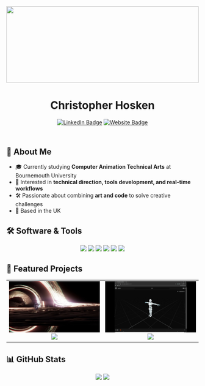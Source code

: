 <!Doctype html>

<html width="100%" height="100%">
  <header>
  <img src="./images/cover.gif" style="width: 100%; height: 200px; object-fit: cover;"/>

  <h1 align="center">Christopher Hosken</h1>

  <div id="badges" align="center">
    <a href="https://www.linkedin.com/in/christopher-hosken/">
      <img src="https://img.shields.io/badge/LinkedIn-blue?style=for-the-badge&logo=LinkedIn&logoColor=white" alt="LinkedIn Badge"/></a>
    <a href="https://cjhosken.github.io">
      <img src="https://img.shields.io/badge/Website-red?style=for-the-badge&logo=html5&logoColor=white" alt="Website Badge"/></a>
  </div>
  </header>
  <body>

## 👋 About Me
  - 🎓 Currently studying **Computer Animation Technical Arts** at Bournemouth University  
  - 🎨 Interested in **technical direction, tools development, and real-time workflows**  
  - 🛠️ Passionate about combining **art and code** to solve creative challenges  
  - 📍 Based in the UK  

  ## 🛠️ Software & Tools
  <p align="center">
    <img src="https://img.shields.io/badge/Python-3776AB?logo=python&logoColor=white&style=for-the-badge" />
    <img src="https://img.shields.io/badge/Maya-00BFFF?logo=autodesk&logoColor=white&style=for-the-badge" />
    <img src="https://img.shields.io/badge/Houdini-FF4713?logo=houdini&logoColor=white&style=for-the-badge" />
    <img src="https://img.shields.io/badge/Unreal-0E1128?logo=unrealengine&logoColor=white&style=for-the-badge" />
    <img src="https://img.shields.io/badge/Blender-F5792A?logo=blender&logoColor=white&style=for-the-badge" />
    <img src="https://img.shields.io/badge/Git-F05032?logo=git&logoColor=white&style=for-the-badge" />
  </p>

  ## 🚀 Featured Projects

  <table>
    <tr>
      <td align="center" width="50%">
      <a href="https://github.com/cjhosken/gravi" width="100%">
      <img src="./images/gravi.jpg" width="100%" alt="Gravi preview"/>
      <img src="https://github-readme-stats.vercel.app/api/pin/?username=cjhosken&repo=gravi&theme=github_dark&hide_border=true" width="100%"/>
      </a>
      </td>
      <td align="center" width="50%">
      <a href="https://github.com/cjhosken/deadshot" width="100%">
      <img src="./images/deadshot.png" width="100%" alt="Deadshot preview"/>
      <img src="https://github-readme-stats.vercel.app/api/pin/?username=cjhosken&repo=deadshot&theme=github_dark&hide_border=true" width="100%"/>
      </a>
      </td>
    </tr>
  </table>


  ## 📊 GitHub Stats

  <p align="center">
    <img src="https://github-readme-stats.vercel.app/api?username=cjhosken&show_icons=true&count_private=true&theme=github_dark&hide_border=true&rank_icon=github"/>
    <img src="https://github-readme-stats.vercel.app/api/top-langs/?username=cjhosken&theme=github_dark&layout=donut&hide_border=true"/>
  </p>

  </body>
</html>